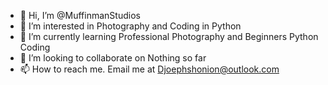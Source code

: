 - 👋 Hi, I’m @MuffinmanStudios
- 👀 I’m interested in Photography and Coding in Python
- 🌱 I’m currently learning Professional Photography and Beginners Python Coding
- 💞️ I’m looking to collaborate on Nothing so far
- 📫 How to reach me. Email me at Djoephshonion@outlook.com

<!---
MuffinmanStudios/MuffinmanStudios is a ✨ special ✨ repository because its `README.md` (this file) appears on your GitHub profile.
You can click the Preview link to take a look at your changes.
--->
